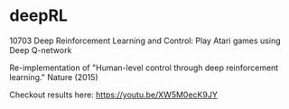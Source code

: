 # deepRL

10703 Deep Reinforcement Learning and Control: Play Atari games using Deep Q-network

Re-implementation of "Human-level control through deep reinforcement learning." Nature (2015)

Checkout results here: https://youtu.be/XW5M0ecK9JY
 

